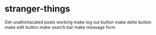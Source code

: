 # stranger-things
Get unathintacated posts working
make log out button
make delte button
make edit button
make search bar
make message form